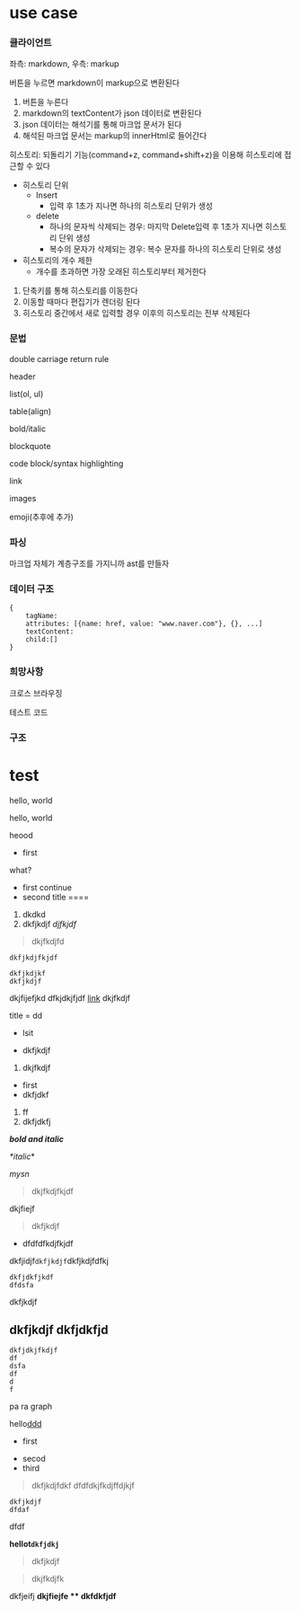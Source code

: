 # use case

### 클라이언트

좌측: markdown, 우측: markup

버튼을 누르면 markdown이 markup으로 변환된다

1. 버튼을 누른다
2. markdown의 textContent가 json 데이터로 변환된다
3. json 데이터는 해석기를 통해 마크업 문서가 된다
4. 해석된 마크업 문서는 markup의 innerHtml로 들어간다

히스토리: 되돌리기 기능(command+z, command+shift+z)을 이용해 히스토리에 접근할 수 있다

* 히스토리 단위
  * Insert
    * 입력 후 1초가 지나면 하나의 히스토리 단위가 생성
  * delete
    * 하나의 문자씩 삭제되는 경우: 마지막 Delete입력 후 1초가 지나면 히스토리 단위 생성
    * 복수의 문자가 삭제되는 경우: 복수 문자를 하나의 히스토리 단위로 생성
* 히스토리의 개수 제한
  * 개수를 초과하면 가장 오래된 히스토리부터 제거한다

1. 단축키를 통해 히스토리를 이동한다
2. 이동할 때마다 편집기가 렌더링 된다
3. 히스토리 중간에서 새로 입력할 경우 이후의 히스토리는 전부 삭제된다



### 문법

double carriage return rule

header

list(ol, ul)

table(align)

bold/italic

blockquote

code block/syntax highlighting

link

images

emoji(추후에 추가)



### 파싱

마크업 자체가 계층구조를 가지니까 ast를 만들자



### 데이터 구조

```
{
    tagName:
    attributes: [{name: href, value: "www.naver.com"}, {}, ...]
    textContent:
    child:[]
}
```



### 희망사항

크로스 브라우징

테스트 코드



### 구조

# test
hello,
world

hello, world



heood
* first

what?
* first
continue
* second
title
====
1. dkdkd
0. dkfjkdjf
*djfkjdf*
>dkjfkdjfd
```
dkfjkdjfkjdf

dkfjkdjkf
dkfjkdjf
```
dkjfijefjkd
dfkjdkjfjdf
[link](www.naver.com)
dkjfkdjf

title
= dd

* lsit
- dkfjkdjf

1. dkjfkdjf

* first
* dkfjdkf

1. ff
1. dkfjdkfj

***bold and italic***

_*_italic__*

_mysn_

>dkjfkdjfkjdf

dkjfiejf
> dkfjkdjf

*    dfdfdfkdjfkjdf

dkfjidjf```dkfjkdjf```dkfjkdjfdfkj

```
dkfjdkfjkdf
dfdsfa
```
dkfjkdjf

dkfjkdjf
dkfjdkfjd
-
```
dkfjdkjfkdjf
df
dsfa
df
d
f
```

pa
ra
graph

hello[ddd]()
* first
- secod
- third

>dkfjkdjfdkf
> dfdfdkjfkdjffdjkjf

````
dkfjkdjf
dfdaf
````
dfdf

**hellot`dkfjdkj`**

> dkfjkdjf

> dkjfkdjfk

dkfjeifj **dkjfiejfe
**
dkfdkfjdf**